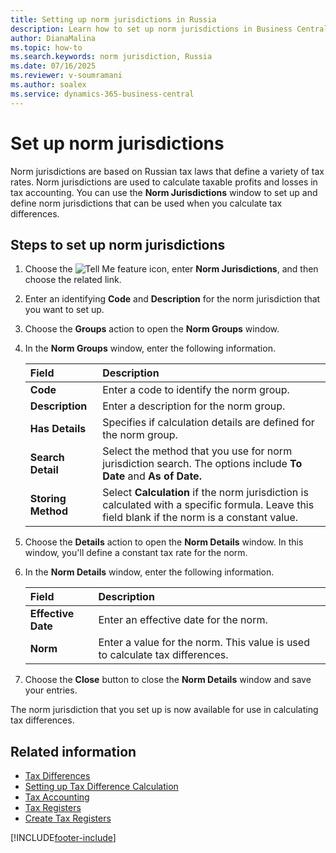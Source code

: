 ```yaml
---
title: Setting up norm jurisdictions in Russia
description: Learn how to set up norm jurisdictions in Business Central for Russian tax compliance.
author: DianaMalina
ms.topic: how-to
ms.search.keywords: norm jurisdiction, Russia
ms.date: 07/16/2025
ms.reviewer: v-soumramani
ms.author: soalex
ms.service: dynamics-365-business-central
---
```


# Set up norm jurisdictions

Norm jurisdictions are based on Russian tax laws that define a variety of tax rates. Norm jurisdictions are used to calculate taxable profits and losses in tax accounting. You can use the **Norm Jurisdictions** window to set up and define norm jurisdictions that can be used when you calculate tax differences.

## Steps to set up norm jurisdictions

1. Choose the ![Tell Me feature](../../media/ui-search/search_small.png "Tell me what you want to do") icon, enter **Norm Jurisdictions**, and then choose the related link.

1. Enter an identifying **Code** and **Description** for the norm jurisdiction that you want to set up.

1. Choose the **Groups** action to open the **Norm Groups** window.

1. In the **Norm Groups** window, enter the following information.

   | Field | Description |
   |:-|:-|
   | **Code** | Enter a code to identify the norm group. |
   | **Description** | Enter a description for the norm group. |
   | **Has Details** | Specifies if calculation details are defined for the norm group. |
   | **Search Detail** | Select the method that you use for norm jurisdiction search. The options include **To Date** and **As of Date.** |
   | **Storing Method** | Select **Calculation** if the norm jurisdiction is calculated with a specific formula. Leave this field blank if the norm is a constant value. |

1. Choose the **Details** action to open the **Norm Details** window. In this window, you'll define a constant tax rate for the norm.

1. In the **Norm Details** window, enter the following information.

   | Field | Description |
   |:-|:-|
   | **Effective Date** | Enter an effective date for the norm. |
   | **Norm** | Enter a value for the norm. This value is used to calculate tax differences. |

1. Choose the **Close** button to close the **Norm Details** window and save your entries.

The norm jurisdiction that you set up is now available for use in calculating tax differences.

## Related information

- [Tax Differences](Tax-Differences.md)  
- [Setting up Tax Difference Calculation](Setting-up-Tax-Difference-Calculation.md)  
- [Tax Accounting](Tax-Accounting.md)  
- [Tax Registers](Tax-Registers.md)  
- [Create Tax Registers](How-to-Create-Tax-Registers.md)  

[!INCLUDE[footer-include](../../includes/footer-banner.md)]

